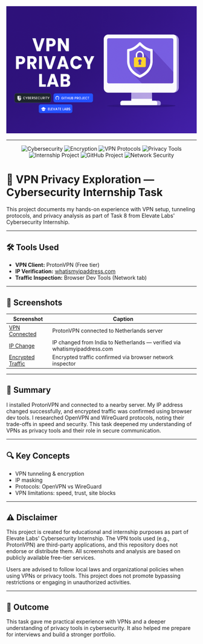 <div align="center">
  <img src="screenshots/banner.png" alt="VPN Privacy Lab Banner" />
</div>

---

<div align="center">

  ![Cybersecurity](https://img.shields.io/badge/Cybersecurity-VPN%20Lab-blueviolet?style=for-the-badge&logo=security)
  ![Encryption](https://img.shields.io/badge/Encryption-AES256-critical?style=for-the-badge&logo=lock)
  ![VPN Protocols](https://img.shields.io/badge/Protocols-OpenVPN%20%7C%20WireGuard-brightgreen?style=for-the-badge&logo=protocols)
  ![Privacy Tools](https://img.shields.io/badge/Privacy-Tools-important?style=for-the-badge&logo=shield)
  ![Internship Project](https://img.shields.io/badge/Elevate%20Labs-Internship-yellow?style=for-the-badge&logo=graduation-cap)
  ![GitHub Project](https://img.shields.io/badge/GitHub-Repository-181717?style=for-the-badge&logo=github)
  ![Network Security](https://img.shields.io/badge/Network-Security-blue?style=for-the-badge&logo=network)

</div>

# 🔐 VPN Privacy Exploration — Cybersecurity Internship Task

This project documents my hands-on experience with VPN setup, tunneling protocols, and privacy analysis as part of Task 8 from Elevate Labs' Cybersecurity Internship.

---

## 🛠️ Tools Used
- **VPN Client:** ProtonVPN (Free tier)
- **IP Verification:** [whatismyipaddress.com](https://whatismyipaddress.com)
- **Traffic Inspection:** Browser Dev Tools (Network tab)

---

## 📸 Screenshots

| Screenshot | Caption |
|------------|---------|
| [VPN Connected](screenshots/vpn-connected.png) | ProtonVPN connected to Netherlands server |
| [IP Change](screenshots/ip-change.png) | IP changed from India to Netherlands — verified via whatismyipaddress.com |
| [Encrypted Traffic](screenshots/https-traffic.png) | Encrypted traffic confirmed via browser network inspector |

---

## 📝 Summary

I installed ProtonVPN and connected to a nearby server. My IP address changed successfully, and encrypted traffic was confirmed using browser dev tools. I researched OpenVPN and WireGuard protocols, noting their trade-offs in speed and security. This task deepened my understanding of VPNs as privacy tools and their role in secure communication.

---

## 🔍 Key Concepts
- VPN tunneling & encryption
- IP masking
- Protocols: OpenVPN vs WireGuard
- VPN limitations: speed, trust, site blocks

---

## ⚠️ Disclaimer

This project is created for educational and internship purposes as part of Elevate Labs' Cybersecurity Internship. The VPN tools used (e.g., ProtonVPN) are third-party applications, and this repository does not endorse or distribute them. All screenshots and analysis are based on publicly available free-tier services.

Users are advised to follow local laws and organizational policies when using VPNs or privacy tools. This project does not promote bypassing restrictions or engaging in unauthorized activities.

---

## 🏁 Outcome

This task gave me practical experience with VPNs and a deeper understanding of privacy tools in cybersecurity. It also helped me prepare for interviews and build a stronger portfolio.
